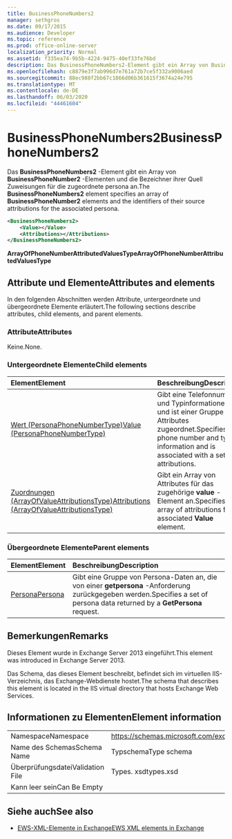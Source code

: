 ```yaml
---
title: BusinessPhoneNumbers2
manager: sethgros
ms.date: 09/17/2015
ms.audience: Developer
ms.topic: reference
ms.prod: office-online-server
localization_priority: Normal
ms.assetid: f335ea74-9b5b-4224-9475-40ef33fe76bd
description: Das BusinessPhoneNumbers2-Element gibt ein Array von BusinessPhoneNumber2-Elementen und die Bezeichner ihrer Quell Zuweisungen für die zugeordnete persona an.
ms.openlocfilehash: c8879e3f7ab996d7e761a72b7ce5f332a9006aed
ms.sourcegitcommit: 88ec988f2bb67c1866d06b361615f3674a24e795
ms.translationtype: MT
ms.contentlocale: de-DE
ms.lasthandoff: 06/03/2020
ms.locfileid: "44461604"
---
```

# <a name="businessphonenumbers2"></a><span data-ttu-id="6fdcf-103">BusinessPhoneNumbers2</span><span class="sxs-lookup"><span data-stu-id="6fdcf-103">BusinessPhoneNumbers2</span></span>

<span data-ttu-id="6fdcf-104">Das **BusinessPhoneNumbers2** -Element gibt ein Array von **BusinessPhoneNumber2** -Elementen und die Bezeichner ihrer Quell Zuweisungen für die zugeordnete persona an.</span><span class="sxs-lookup"><span data-stu-id="6fdcf-104">The **BusinessPhoneNumbers2** element specifies an array of **BusinessPhoneNumber2** elements and the identifiers of their source attributions for the associated persona.</span></span> 
  
```XML
<BusinessPhoneNumbers2>
    <Value></Value>
    <Attributions></Attributions>
</BusinessPhoneNumbers2>
```

 <span data-ttu-id="6fdcf-105">**ArrayOfPhoneNumberAttributedValuesType**</span><span class="sxs-lookup"><span data-stu-id="6fdcf-105">**ArrayOfPhoneNumberAttributedValuesType**</span></span>
## <a name="attributes-and-elements"></a><span data-ttu-id="6fdcf-106">Attribute und Elemente</span><span class="sxs-lookup"><span data-stu-id="6fdcf-106">Attributes and elements</span></span>

<span data-ttu-id="6fdcf-107">In den folgenden Abschnitten werden Attribute, untergeordnete und übergeordnete Elemente erläutert.</span><span class="sxs-lookup"><span data-stu-id="6fdcf-107">The following sections describe attributes, child elements, and parent elements.</span></span>
  
### <a name="attributes"></a><span data-ttu-id="6fdcf-108">Attribute</span><span class="sxs-lookup"><span data-stu-id="6fdcf-108">Attributes</span></span>

<span data-ttu-id="6fdcf-109">Keine.</span><span class="sxs-lookup"><span data-stu-id="6fdcf-109">None.</span></span>
  
### <a name="child-elements"></a><span data-ttu-id="6fdcf-110">Untergeordnete Elemente</span><span class="sxs-lookup"><span data-stu-id="6fdcf-110">Child elements</span></span>

|<span data-ttu-id="6fdcf-111">**Element**</span><span class="sxs-lookup"><span data-stu-id="6fdcf-111">**Element**</span></span>|<span data-ttu-id="6fdcf-112">**Beschreibung**</span><span class="sxs-lookup"><span data-stu-id="6fdcf-112">**Description**</span></span>|
|:-----|:-----|
|[<span data-ttu-id="6fdcf-113">Wert (PersonaPhoneNumberType)</span><span class="sxs-lookup"><span data-stu-id="6fdcf-113">Value (PersonaPhoneNumberType)</span></span>](value-personaphonenumbertype.md) <br/> |<span data-ttu-id="6fdcf-114">Gibt eine Telefonnummer und Typinformationen an und ist einer Gruppe von Attributes zugeordnet.</span><span class="sxs-lookup"><span data-stu-id="6fdcf-114">Specifies a phone number and type information and is associated with a set of attributions.</span></span>  <br/> |
|[<span data-ttu-id="6fdcf-115">Zuordnungen (ArrayOfValueAttributionsType)</span><span class="sxs-lookup"><span data-stu-id="6fdcf-115">Attributions (ArrayOfValueAttributionsType)</span></span>](attributions-arrayofvalueattributionstype.md) <br/> |<span data-ttu-id="6fdcf-116">Gibt ein Array von Attributes für das zugehörige **value** -Element an.</span><span class="sxs-lookup"><span data-stu-id="6fdcf-116">Specifies an array of attributions for its associated **Value** element.</span></span>  <br/> |
   
### <a name="parent-elements"></a><span data-ttu-id="6fdcf-117">Übergeordnete Elemente</span><span class="sxs-lookup"><span data-stu-id="6fdcf-117">Parent elements</span></span>

|<span data-ttu-id="6fdcf-118">**Element**</span><span class="sxs-lookup"><span data-stu-id="6fdcf-118">**Element**</span></span>|<span data-ttu-id="6fdcf-119">**Beschreibung**</span><span class="sxs-lookup"><span data-stu-id="6fdcf-119">**Description**</span></span>|
|:-----|:-----|
|[<span data-ttu-id="6fdcf-120">Persona</span><span class="sxs-lookup"><span data-stu-id="6fdcf-120">Persona</span></span>](persona.md) <br/> |<span data-ttu-id="6fdcf-121">Gibt eine Gruppe von Persona-Daten an, die von einer **getpersona** -Anforderung zurückgegeben werden.</span><span class="sxs-lookup"><span data-stu-id="6fdcf-121">Specifies a set of persona data returned by a **GetPersona** request.</span></span>  <br/> |
   
## <a name="remarks"></a><span data-ttu-id="6fdcf-122">Bemerkungen</span><span class="sxs-lookup"><span data-stu-id="6fdcf-122">Remarks</span></span>

<span data-ttu-id="6fdcf-123">Dieses Element wurde in Exchange Server 2013 eingeführt.</span><span class="sxs-lookup"><span data-stu-id="6fdcf-123">This element was introduced in Exchange Server 2013.</span></span>
  
<span data-ttu-id="6fdcf-124">Das Schema, das dieses Element beschreibt, befindet sich im virtuellen IIS-Verzeichnis, das Exchange-Webdienste hostet.</span><span class="sxs-lookup"><span data-stu-id="6fdcf-124">The schema that describes this element is located in the IIS virtual directory that hosts Exchange Web Services.</span></span>
  
## <a name="element-information"></a><span data-ttu-id="6fdcf-125">Informationen zu Elementen</span><span class="sxs-lookup"><span data-stu-id="6fdcf-125">Element information</span></span>

|||
|:-----|:-----|
|<span data-ttu-id="6fdcf-126">Namespace</span><span class="sxs-lookup"><span data-stu-id="6fdcf-126">Namespace</span></span>  <br/> |https://schemas.microsoft.com/exchange/services/2006/types  <br/> |
|<span data-ttu-id="6fdcf-127">Name des Schemas</span><span class="sxs-lookup"><span data-stu-id="6fdcf-127">Schema Name</span></span>  <br/> |<span data-ttu-id="6fdcf-128">Typschema</span><span class="sxs-lookup"><span data-stu-id="6fdcf-128">Type schema</span></span>  <br/> |
|<span data-ttu-id="6fdcf-129">Überprüfungsdatei</span><span class="sxs-lookup"><span data-stu-id="6fdcf-129">Validation File</span></span>  <br/> |<span data-ttu-id="6fdcf-130">Types. xsd</span><span class="sxs-lookup"><span data-stu-id="6fdcf-130">types.xsd</span></span>  <br/> |
|<span data-ttu-id="6fdcf-131">Kann leer sein</span><span class="sxs-lookup"><span data-stu-id="6fdcf-131">Can Be Empty</span></span>  <br/> ||
   
## <a name="see-also"></a><span data-ttu-id="6fdcf-132">Siehe auch</span><span class="sxs-lookup"><span data-stu-id="6fdcf-132">See also</span></span>



- [<span data-ttu-id="6fdcf-133">EWS-XML-Elemente in Exchange</span><span class="sxs-lookup"><span data-stu-id="6fdcf-133">EWS XML elements in Exchange</span></span>](ews-xml-elements-in-exchange.md)

